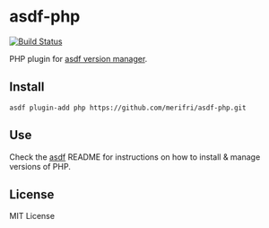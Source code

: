 # asdf-php

[![Build Status](https://travis-ci.org/merifri/asdf-php.svg?branch=master)](https://travis-ci.org/merifri/asdf-php)

PHP plugin for [asdf version manager](https://github.com/HashNuke/asdf).

## Install

```
asdf plugin-add php https://github.com/merifri/asdf-php.git
```

## Use

Check the [asdf](https://github.com/HashNuke/asdf) README for instructions on how to install & manage versions of PHP.

## License
MIT License
